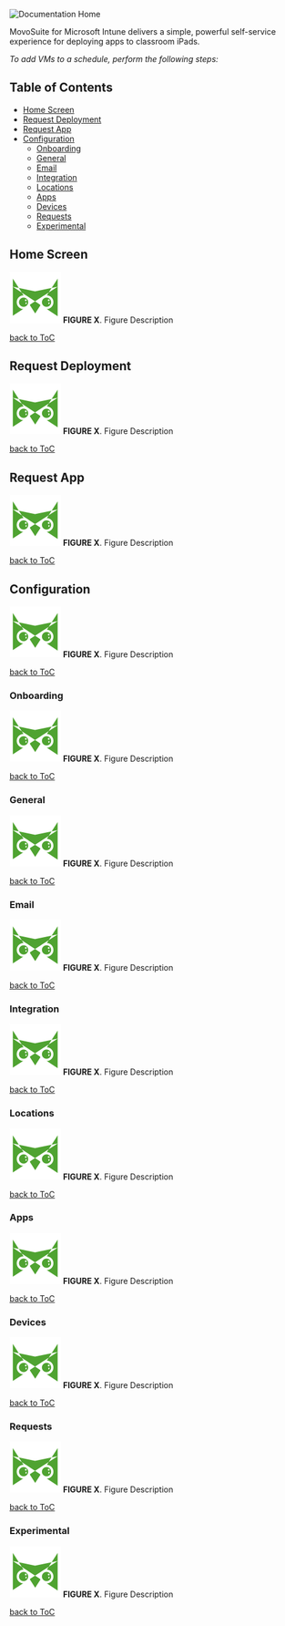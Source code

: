 ![Documentation Home](images/header_img.png)

MovoSuite for Microsoft Intune delivers a simple, powerful self-service experience for deploying apps to classroom iPads.

<!-- omit in toc -->

*To add VMs to a schedule, perform the following steps:*

## Table of Contents

- [Home Screen](#home-screen)
- [Request Deployment](#request-deployment)
- [Request App](#request-app)
- [Configuration](#configuration)
  - [Onboarding](#onboarding)
  - [General](#general)
  - [Email](#email)
  - [Integration](#integration)
  - [Locations](#locations)
  - [Apps](#apps)
  - [Devices](#devices)
  - [Requests](#requests)
  - [Experimental](#experimental)

## Home Screen<!-- omit in toc -->

![001](images/icon.png)
**FIGURE X**. Figure Description

[back to ToC](#table-of-contents)

## Request Deployment<!-- omit in toc -->

![001](images/icon.png)
**FIGURE X**. Figure Description

[back to ToC](#table-of-contents)

## Request App<!-- omit in toc -->

![001](images/icon.png)
**FIGURE X**. Figure Description

[back to ToC](#table-of-contents)

## Configuration<!-- omit in toc -->

![001](images/icon.png)
**FIGURE X**. Figure Description

[back to ToC](#table-of-contents)

### Onboarding<!-- omit in toc -->

![001](images/icon.png)
**FIGURE X**. Figure Description

[back to ToC](#table-of-contents)

### General<!-- omit in toc -->

![001](images/icon.png)
**FIGURE X**. Figure Description

[back to ToC](#table-of-contents)

### Email<!-- omit in toc -->

![001](images/icon.png)
**FIGURE X**. Figure Description

[back to ToC](#table-of-contents)

### Integration<!-- omit in toc -->

![001](images/icon.png)
**FIGURE X**. Figure Description

[back to ToC](#table-of-contents)

### Locations<!-- omit in toc -->

![001](images/icon.png)
**FIGURE X**. Figure Description

[back to ToC](#table-of-contents)

### Apps<!-- omit in toc -->

![001](images/icon.png)
**FIGURE X**. Figure Description

[back to ToC](#table-of-contents)

### Devices <!-- omit in toc -->

![001](images/icon.png)
**FIGURE X**. Figure Description

[back to ToC](#table-of-contents)

### Requests<!-- omit in toc -->

![001](images/icon.png)
**FIGURE X**. Figure Description

[back to ToC](#table-of-contents)

### Experimental<!-- omit in toc -->

![001](images/icon.png)
**FIGURE X**. Figure Description

[back to ToC](#table-of-contents)